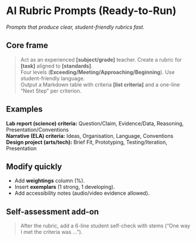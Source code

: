﻿# AI Rubric Prompts (Ready-to-Run)
*Prompts that produce clear, student-friendly rubrics fast.*

## Core frame
> Act as an experienced **[subject/grade]** teacher. Create a rubric for **[task]** aligned to **[standards]**.  
> Four levels (**Exceeding/Meeting/Approaching/Beginning**). Use student-friendly language.  
> Output a Markdown table with criteria **[list criteria]** and a one-line “Next Step” per criterion.

## Examples
**Lab report (science) criteria:** Question/Claim, Evidence/Data, Reasoning, Presentation/Conventions  
**Narrative (ELA) criteria:** Ideas, Organisation, Language, Conventions  
**Design project (arts/tech):** Brief Fit, Prototyping, Testing/Iteration, Presentation

## Modify quickly
- Add **weightings** column (%).
- Insert **exemplars** (1 strong, 1 developing).
- Add accessibility notes (audio/video evidence allowed).

## Self-assessment add-on
> After the rubric, add a 6-line student self-check with stems (“One way I met the criteria was …”).
